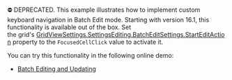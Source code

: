 ⛔ DEPRECATED. This example illustrates how to implement custom keyboard navigation in Batch Edit mode. Starting with version 16.1, this functionality is available out of the box. Set the grid's <a href="https://docs.devexpress.com/AspNet/DevExpress.Web.GridBatchEditSettings.StartEditAction">GridViewSettings.SettingsEditing.BatchEditSettings.StartEditAction</a> property to the `FocusedCellClick` value to activate it.

You can try this functionality in the following online demo:

- <a href="https://demos.devexpress.com/MVCxGridViewDemos/Editing/BatchEditing">Batch Editing and Updating</a>
